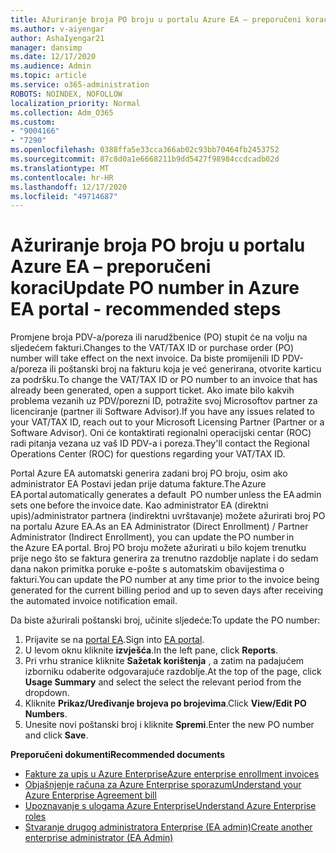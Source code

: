 ```yaml
---
title: Ažuriranje broja PO broju u portalu Azure EA – preporučeni koraci
ms.author: v-aiyengar
author: AshaIyengar21
manager: dansimp
ms.date: 12/17/2020
ms.audience: Admin
ms.topic: article
ms.service: o365-administration
ROBOTS: NOINDEX, NOFOLLOW
localization_priority: Normal
ms.collection: Adm_O365
ms.custom:
- "9004166"
- "7290"
ms.openlocfilehash: 0388ffa5e33cca366ab02c93bb70464fb2453752
ms.sourcegitcommit: 87c8d0a1e6668211b9dd5427f98984ccdcadb02d
ms.translationtype: MT
ms.contentlocale: hr-HR
ms.lasthandoff: 12/17/2020
ms.locfileid: "49714687"
---
```

# <a name="update-po-number-in-azure-ea-portal---recommended-steps"></a><span data-ttu-id="48606-102">Ažuriranje broja PO broju u portalu Azure EA – preporučeni koraci</span><span class="sxs-lookup"><span data-stu-id="48606-102">Update PO number in Azure EA portal - recommended steps</span></span>

<span data-ttu-id="48606-103">Promjene broja PDV-a/poreza ili narudžbenice (PO) stupit će na volju na sljedećem fakturi.</span><span class="sxs-lookup"><span data-stu-id="48606-103">Changes to the VAT/TAX ID or purchase order (PO) number will take effect on the next invoice.</span></span> <span data-ttu-id="48606-104">Da biste promijenili ID PDV-a/poreza ili poštanski broj na fakturu koja je već generirana, otvorite karticu za podršku.</span><span class="sxs-lookup"><span data-stu-id="48606-104">To change the VAT/TAX ID or PO number to an invoice that has already been generated, open a support ticket.</span></span> <span data-ttu-id="48606-105">Ako imate bilo kakvih problema vezanih uz PDV/porezni ID, potražite svoj Microsoftov partner za licenciranje (partner ili Software Advisor).</span><span class="sxs-lookup"><span data-stu-id="48606-105">If you have any issues related to your VAT/TAX ID, reach out to your Microsoft Licensing Partner (Partner or a Software Advisor).</span></span> <span data-ttu-id="48606-106">Oni će kontaktirati regionalni operacijski centar (ROC) radi pitanja vezana uz vaš ID PDV-a i poreza.</span><span class="sxs-lookup"><span data-stu-id="48606-106">They'll contact the Regional Operations Center (ROC) for questions regarding your VAT/TAX ID.</span></span> 

<span data-ttu-id="48606-107">Portal Azure EA automatski generira zadani broj PO broju, osim ako administrator EA Postavi jedan prije datuma fakture.</span><span class="sxs-lookup"><span data-stu-id="48606-107">The Azure EA portal automatically generates a default  PO number unless the EA admin sets one before the invoice date.</span></span> <span data-ttu-id="48606-108">Kao administrator EA (direktni upis)/administrator partnera (indirektni uvrštavanje) možete ažurirati broj PO na portalu Azure EA.</span><span class="sxs-lookup"><span data-stu-id="48606-108">As an EA Administrator (Direct Enrollment) / Partner Administrator (Indirect Enrollment), you can update the PO number in the Azure EA portal.</span></span> <span data-ttu-id="48606-109">Broj PO broju možete ažurirati u bilo kojem trenutku prije nego što se faktura generira za trenutno razdoblje naplate i do sedam dana nakon primitka poruke e-pošte s automatskim obavijestima o fakturi.</span><span class="sxs-lookup"><span data-stu-id="48606-109">You can update the PO number at any time prior to the invoice being generated for the current billing period and up to seven days after receiving the automated invoice notification email.</span></span>    

<span data-ttu-id="48606-110">Da biste ažurirali poštanski broj, učinite sljedeće:</span><span class="sxs-lookup"><span data-stu-id="48606-110">To update the PO number:</span></span>

1. <span data-ttu-id="48606-111">Prijavite se na [portal EA](https://ea.azure.com/).</span><span class="sxs-lookup"><span data-stu-id="48606-111">Sign into [EA portal](https://ea.azure.com/).</span></span>
1. <span data-ttu-id="48606-112">U levom oknu kliknite **izvješća**.</span><span class="sxs-lookup"><span data-stu-id="48606-112">In the left pane, click **Reports**.</span></span>
1. <span data-ttu-id="48606-113">Pri vrhu stranice kliknite **Sažetak korištenja** , a zatim na padajućem izborniku odaberite odgovarajuće razdoblje.</span><span class="sxs-lookup"><span data-stu-id="48606-113">At the top of the page, click **Usage Summary** and select the select the relevant period from the dropdown.</span></span>
1. <span data-ttu-id="48606-114">Kliknite **Prikaz/Uređivanje brojeva po brojevima**.</span><span class="sxs-lookup"><span data-stu-id="48606-114">Click **View/Edit PO Numbers**.</span></span>
1. <span data-ttu-id="48606-115">Unesite novi poštanski broj i kliknite **Spremi**.</span><span class="sxs-lookup"><span data-stu-id="48606-115">Enter the new PO number and click **Save**.</span></span>

<span data-ttu-id="48606-116">**Preporučeni dokumenti**</span><span class="sxs-lookup"><span data-stu-id="48606-116">**Recommended documents**</span></span> 

- [<span data-ttu-id="48606-117">Fakture za upis u Azure Enterprise</span><span class="sxs-lookup"><span data-stu-id="48606-117">Azure enterprise enrollment invoices</span></span>](https://docs.microsoft.com/azure/billing/billing-ea-portal-enrollment-invoices) 
- [<span data-ttu-id="48606-118">Objašnjenje računa za Azure Enterprise sporazum</span><span class="sxs-lookup"><span data-stu-id="48606-118">Understand your Azure Enterprise Agreement bill</span></span>](https://docs.microsoft.com/azure/billing/billing-understand-your-bill-ea)  
- [<span data-ttu-id="48606-119">Upoznavanje s ulogama Azure Enterprise</span><span class="sxs-lookup"><span data-stu-id="48606-119">Understand Azure Enterprise roles</span></span>](https://docs.microsoft.com/azure/billing/billing-understand-your-bill-ea) 
- [<span data-ttu-id="48606-120">Stvaranje drugog administratora Enterprise (EA admin)</span><span class="sxs-lookup"><span data-stu-id="48606-120">Create another enterprise administrator (EA Admin)</span></span>](https://docs.microsoft.com/azure/cost-management-billing/manage/ea-portal-administration#create-another-enterprise-administrator) 
